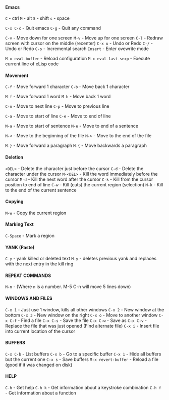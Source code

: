 #### Emacs

`C` - ctrl
`M` - alt
`S` - shift
`s` - space

`C-x C-c` - Quit emacs
`C-g`     - Quit any command

`C-v`    - Move down for one screen
`M-v`    - Move up for one screen
`C-l`    - Redraw screen with cursor on the middle (recenter)
`C-x u`  - Undo or Redo
`C-/`    - Undo or Redo
`C-s`    - Incremental search
`Insert` - Enter ovewrite mode

`M-x eval-buffer`    - Reload configuration
`M-x eval-last-sexp` - Execute current line of eLisp code


#### Movement
`C-f` - Move forward 1 character
`C-b` - Move back 1 character

`M-f` - Move forward 1 word
`M-b` - Move back 1 word

`C-n` - Move to next line
`C-p` - Move to previous line

`C-a` - Move to start of line
`C-e` - Move to end of line

`M-a` - Move to start of sentence
`M-e` - Move to end of a sentence

`M-<` - Move to the beginning of the file
`M->` - Move to the end of the file

`M-}` - Move forward a paragraph
`M-{` - Move backwards a paragraph 


#### Deletion
`<DEL>`   - Delete the character just before the cursor
`C-d`     - Delete the character under the cursor
`M-<DEL>` - Kill the word immediately before the cursor
`M-d`	  - Kill the next word after the cursor
`C-k`     - Kill from the cursor position to end of line
`C-w`     - Kill (cuts) the current region (selection)
`M-k`	  - Kill to the end of the current sentence


#### Copying
`M-w` - Copy the current region


#### Marking Text
`C-Space` - Mark a region


#### YANK (Paste)
`C-y` - yank killed or deleted text
`M-y` - deletes previous yank and replaces with the next entry in the kill ring


#### REPEAT COMMANDS
`M-n` - (Where `n` is a number. M-5 C-n will move 5 lines down)


#### WINDOWS AND FILES
`C-x 1`   - Just use 1 window, kills all other windows
`C-x 2`   - New window at the bottom
`C-x 3`   - New window on the right
`C-x o`   - Move to another window
`C-x C-f` - Find a file
`C-x C-s` - Save the file
`C-x C-w` - Save as
`C-x C-v` - Replace the file that was just opened (Find alternate file)
`C-x i`   - Insert file into current location of the cursor


#### BUFFERS
`C-x C-b` - List buffers
`C-x b`   - Go to a specific buffer
`C-x 1`   - Hide all buffers but the current one
`C-x s`   - Save buffers
`M-x revert-buffer` - Reload a file (good if it was changed on disk)


#### HELP
`C-h` - Get help
`C-h k` - Get information about a keystroke combination
`C-h f` - Get information about a function